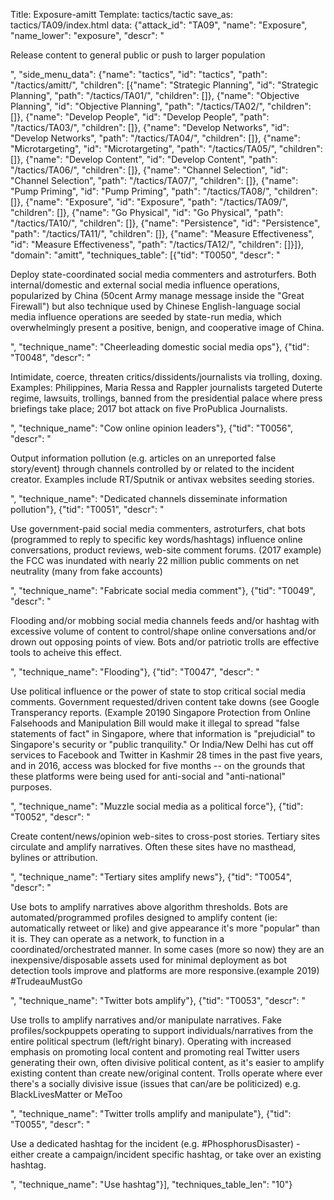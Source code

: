 Title: Exposure-amitt
Template: tactics/tactic
save_as: tactics/TA09/index.html
data: {"attack_id": "TA09", "name": "Exposure", "name_lower": "exposure", "descr": "<p>Release content to general public or push to larger population</p>", "side_menu_data": {"name": "tactics", "id": "tactics", "path": "/tactics/amitt/", "children": [{"name": "Strategic Planning", "id": "Strategic Planning", "path": "/tactics/TA01/", "children": []}, {"name": "Objective Planning", "id": "Objective Planning", "path": "/tactics/TA02/", "children": []}, {"name": "Develop People", "id": "Develop People", "path": "/tactics/TA03/", "children": []}, {"name": "Develop Networks", "id": "Develop Networks", "path": "/tactics/TA04/", "children": []}, {"name": "Microtargeting", "id": "Microtargeting", "path": "/tactics/TA05/", "children": []}, {"name": "Develop Content", "id": "Develop Content", "path": "/tactics/TA06/", "children": []}, {"name": "Channel Selection", "id": "Channel Selection", "path": "/tactics/TA07/", "children": []}, {"name": "Pump Priming", "id": "Pump Priming", "path": "/tactics/TA08/", "children": []}, {"name": "Exposure", "id": "Exposure", "path": "/tactics/TA09/", "children": []}, {"name": "Go Physical", "id": "Go Physical", "path": "/tactics/TA10/", "children": []}, {"name": "Persistence", "id": "Persistence", "path": "/tactics/TA11/", "children": []}, {"name": "Measure Effectiveness", "id": "Measure Effectiveness", "path": "/tactics/TA12/", "children": []}]}, "domain": "amitt", "techniques_table": [{"tid": "T0050", "descr": "<p>Deploy state-coordinated social media commenters and astroturfers. Both internal/domestic and external social media influence operations, popularized by China (50cent Army manage message inside the \"Great Firewall\") but also technique used by Chinese English-language social media influence operations are seeded by state-run media, which overwhelmingly present a positive, benign, and cooperative image of China. </p>", "technique_name": "Cheerleading domestic social media ops"}, {"tid": "T0048", "descr": "<p>Intimidate, coerce, threaten critics/dissidents/journalists via trolling, doxing. Examples: Philippines, Maria Ressa and Rappler journalists targeted Duterte regime, lawsuits, trollings, banned from the presidential palace where press briefings take place; 2017 bot attack on five ProPublica Journalists.</p>", "technique_name": "Cow online opinion leaders"}, {"tid": "T0056", "descr": "<p>Output information pollution (e.g. articles on an unreported false story/event) through channels controlled by or related to the incident creator. Examples include RT/Sputnik or antivax websites seeding stories.</p>", "technique_name": "Dedicated channels disseminate information pollution"}, {"tid": "T0051", "descr": "<p>Use government-paid social media commenters, astroturfers, chat bots (programmed to reply to specific key words/hashtags) influence online conversations, product reviews, web-site comment forums. (2017 example) the FCC was inundated with nearly 22 million public comments on net neutrality (many from fake accounts)</p>", "technique_name": "Fabricate social media comment"}, {"tid": "T0049", "descr": "<p>Flooding and/or mobbing social media channels feeds and/or hashtag with excessive volume of content to control/shape online conversations and/or drown out opposing points of view. Bots and/or patriotic trolls are effective tools to acheive this effect. </p>", "technique_name": "Flooding"}, {"tid": "T0047", "descr": "<p>Use political influence or the power of state to stop critical social media comments. Government requested/driven content take downs (see Google Transperancy reports. (Example 20190 Singapore Protection from Online Falsehoods and Manipulation Bill would make it illegal to spread \"false statements of fact\" in Singapore, where that information is \"prejudicial\" to Singapore's security or \"public tranquility.\" Or India/New Delhi has cut off services to Facebook and Twitter in Kashmir 28 times in the past five years, and in 2016, access was blocked for five months -- on the grounds that these platforms were being used for anti-social and \"anti-national\" purposes.</p>", "technique_name": "Muzzle social media as a political force"}, {"tid": "T0052", "descr": "<p>Create content/news/opinion web-sites to cross-post stories. Tertiary sites circulate and amplify narratives. Often these sites have no masthead, bylines or attribution. </p>", "technique_name": "Tertiary sites amplify news"}, {"tid": "T0054", "descr": "<p>Use bots to amplify narratives above algorithm thresholds. Bots are automated/programmed profiles designed to amplify content (ie: automatically retweet or like) and give appearance it's more \"popular\" than it is. They can operate as a network, to function in a coordinated/orchestrated manner. In some cases (more so now) they are an inexpensive/disposable assets used for minimal deployment as bot detection tools improve and platforms are more responsive.(example 2019) #TrudeauMustGo </p>", "technique_name": "Twitter bots amplify"}, {"tid": "T0053", "descr": "<p>Use trolls to amplify narratives and/or manipulate narratives. Fake profiles/sockpuppets operating to support individuals/narratives from the entire political spectrum (left/right binary). Operating with increased emphasis on promoting local content and promoting real Twitter users generating their own, often divisive political content, as it's easier to amplify existing content than create new/original content. Trolls operate where ever there's a socially divisive issue (issues that can/are be politicized) e.g. BlackLivesMatter or MeToo</p>", "technique_name": "Twitter trolls amplify and manipulate"}, {"tid": "T0055", "descr": "<p>Use a dedicated hashtag for the incident (e.g. #PhosphorusDisaster) - either create a campaign/incident specific hashtag, or take over an existing hashtag.</p>", "technique_name": "Use hashtag"}], "techniques_table_len": "10"}